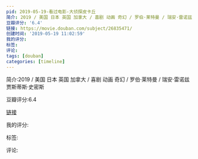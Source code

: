 ```yaml
---
pid: 2019-05-19-看过电影-大侦探皮卡丘
简介: 2019 / 美国 日本 英国 加拿大 / 喜剧 动画 奇幻 / 罗伯·莱特曼 / 瑞安·雷诺兹 贾斯蒂斯·史密斯
豆瓣评分: '6.4'
链接: https://movie.douban.com/subject/26835471/
创建时间: '2019-05-19 11:02:59'
我的评分:
标签:
评论:
tags: [douban]
categories: [timeline]
---
```

简介:2019 / 美国 日本 英国 加拿大 / 喜剧 动画 奇幻 / 罗伯·莱特曼 / 瑞安·雷诺兹 贾斯蒂斯·史密斯

豆瓣评分:6.4

[链接](https://movie.douban.com/subject/26835471/)

我的评分:

标签:

评论:

